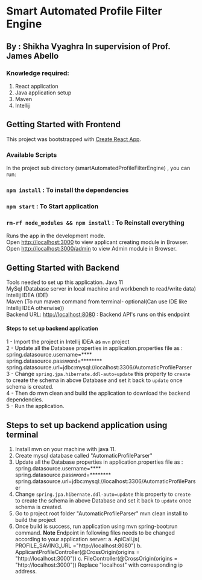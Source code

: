 # Smart Automated Profile Filter Engine
## By : Shikha Vyaghra In supervision of Prof. James Abello

### Knowledge required:
1. React application
2. Java application setup 
3. Maven  
4. Intellij

## Getting Started with Frontend

This project was bootstrapped with [Create React App](https://github.com/facebook/create-react-app).

### Available Scripts

In the project sub directory (smartAutomatedProfileFilterEngine) , you can run:
### `npm install` : To install the dependencies
### `npm start` : To Start application
### `rm-rf node_modules && npm install` : To Reinstall everything

Runs the app in the development mode.\
Open [http://localhost:3000](http://localhost:3000) to view applicant creating module in Browser.
Open [http://localhost:3000/admin](http://localhost:3000/admin) to view Admin module in Browser.

## Getting Started with Backend
Tools needed to set up this application.
Java 11 \
MySql (Database server in local machine and workbench to read/write data) \
Intellij IDEA (IDE) \
Maven (To run maven command from terminal- optional(Can use IDE like Intellij IDEA otherwise)) \
Backend URL: [http://localhost:8080](http://localhost:8080/) : Backend API's runs on this endpoint


#### Steps to set up backend application
1 - Import the project in Intellij IDEA as `mvn`  project\
2 - Update all the Database properties in application.properties file as :\
spring.datasource.username=****\
spring.datasource.password=********\
spring.datasource.url=jdbc:mysql://localhost:3306/AutomaticProfileParser \
3 - Change `spring.jpa.hibernate.ddl-auto=update` this property to `create` to create the schema in above Database and set it back to `update` once schema is created.\
4 - Then do mvn clean and build the application to download the backend dependencies.\
5 - Run the application.

## Steps to set up backend application using terminal
1. Install mvn on your machine with java 11.
2. Create mysql database called "AutomaticProfileParser"    
3. Update all the Database properties in application.properties file as :
   spring.datasource.username=****\
   spring.datasource.password=********\
   spring.datasource.url=jdbc:mysql://localhost:3306/AutomaticProfileParser 
4. Change `spring.jpa.hibernate.ddl-auto=update` this property to `create` to create the schema in above Database and set it back to `update` once schema is created.
5. Go to project root folder "AutomaticProfileParser" mvn clean install to build the project
6. Once build is success, run application using mvn spring-boot:run command.
   **Note** Endpoint in following files needs to be changed according to your application server:
   a. ApiCall.js( PROFILE_SAVING_URL ="http://localhost:8080")
   b. ApplicantProfileController(@CrossOrigin(origins = "http://localhost:3000"))
   c. FileController(@CrossOrigin(origins = "http://localhost:3000"))
   Replace "localhost" with corresponding ip address.
   




